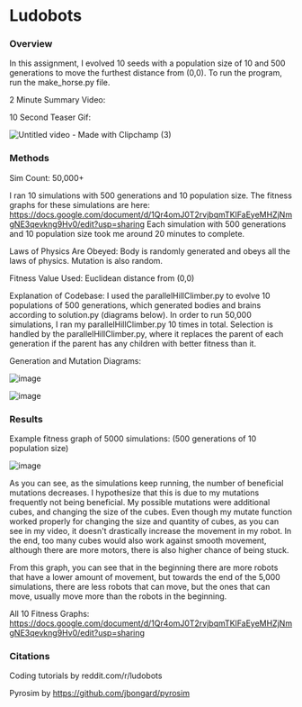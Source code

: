 # Ludobots

### Overview
In this assignment, I evolved 10 seeds with a population size of 10 and 500 generations to move the furthest distance from (0,0). To run the program, run the make_horse.py file. 

2 Minute Summary Video:




10 Second Teaser Gif:

![Untitled video - Made with Clipchamp (3)](https://user-images.githubusercontent.com/12127463/225207722-b9839baf-c104-4f57-9f44-b62a45136089.gif)


### Methods

Sim Count: 50,000+

I ran 10 simulations with 500 generations and 10 population size. The fitness graphs for these simulations are here: https://docs.google.com/document/d/1Qr4omJ0T2rvjbqmTKlFaEyeMHZjNmgNE3qevkng9Hv0/edit?usp=sharing
Each simulation with 500 generations and 10 population size took me around 20 minutes to complete. 

Laws of Physics Are Obeyed: Body is randomly generated and obeys all the laws of physics. Mutation is also random.

Fitness Value Used: Euclidean distance from (0,0)

Explanation of Codebase: I used the parallelHillClimber.py to evolve 10 populations of 500 generations, which generated bodies and brains according to solution.py (diagrams below). 
In order to run 50,000 simulations, I ran my parallelHillClimber.py 10 times in total. Selection is handled by the parallelHillClimber.py, where it replaces the parent of each generation if the parent has any children with better fitness than it. 

Generation and Mutation Diagrams:

![image](https://user-images.githubusercontent.com/12127463/225203595-bafa0faf-9f73-4b76-b325-50c2a5c96d6a.png)

![image](https://user-images.githubusercontent.com/12127463/225203636-14f891df-4200-4871-ac54-9d48e4ed6472.png)

### Results

 Example fitness graph of 5000 simulations: (500 generations of 10 population size)
 
 ![image](https://user-images.githubusercontent.com/12127463/225204159-010264d9-d468-44e8-962f-2fe0f707816c.png)
 
 As you can see, as the simulations keep running, the number of beneficial mutations decreases. I hypothesize that this is due to my mutations frequently not being beneficial. My possible mutations were additional cubes, and changing the size of the cubes.
 Even though my mutate function worked properly for changing the size and quantity of cubes, as you can see in my video, it doesn't drastically increase the movement in my robot. 
 In the end, too many cubes would also work against smooth movement, although there are more motors, there is also higher chance of being stuck.

From this graph, you can see that in the beginning there are more robots that have a lower amount of movement, but towards the end of the 5,000 simulations, there are less robots that can move, but the ones that can move, usually move more than the robots in the beginning.
 
 All 10 Fitness Graphs: https://docs.google.com/document/d/1Qr4omJ0T2rvjbqmTKlFaEyeMHZjNmgNE3qevkng9Hv0/edit?usp=sharing
 
 
### Citations
 
 Coding tutorials by reddit.com/r/ludobots
 
 Pyrosim by https://github.com/jbongard/pyrosim
